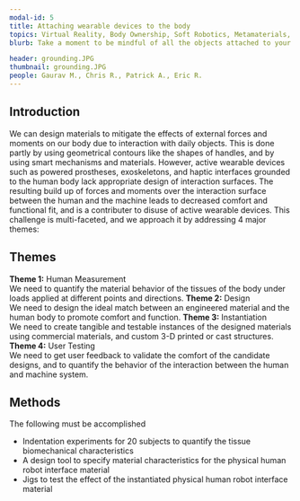 ```yaml
---
modal-id: 5
title: Attaching wearable devices to the body 
topics: Virtual Reality, Body Ownership, Soft Robotics, Metamaterials, Prosthesis & Orthosis, Haptics
blurb: Take a moment to be mindful of all the objects attached to your body - your clothing, your shoes, your watch and possibly a pair of glasses resting on your nose. While these passive wearable objects are optimally designed to camouflage interaction forces between the human body and the device, the same degree of comfort and function is not available for active wearable devices, such as powered prostheses, exoskeletons, and haptic devices which apply external forces and moments to the human body. This project seeks to develop the fundamental scientific principles behind the design of engineered physical interfaces between humans and machines.   

header: grounding.JPG
thumbnail: grounding.JPG
people: Gaurav M., Chris R., Patrick A., Eric R.
---
```

## Introduction
We can design materials to mitigate the effects of external forces and moments on our body due to interaction with daily objects. This is done partly by using geometrical contours like the shapes of handles, and by using smart mechanisms and materials. However, active wearable devices such as powered prostheses, exoskeletons, and haptic interfaces grounded to the human body lack appropriate design of interaction surfaces. The resulting build up of forces and moments over the interaction surface between the human and the machine leads to decreased comfort and functional fit, and is a contributer to disuse of active wearable devices. This challenge is multi-faceted, and we approach it by addressing 4 major themes:
## Themes
 **Theme 1:** Human Measurement  
 We need to quantify the material behavior of the tissues of the body under loads applied at different points and directions.
 **Theme 2:** Design  
 We need to design the ideal match between an engineered material and the human body to promote comfort and function.
 **Theme 3:** Instantiation  
 We need to create tangible and testable instances of the designed materials using commercial materials, and custom 3-D printed or cast structures.
 **Theme 4:** User Testing  
 We need to get user feedback to validate the comfort of the candidate designs, and to quantify the behavior of the interaction between the human and machine system.

## Methods
The following must be accomplished

* Indentation experiments for 20 subjects to quantify the tissue biomechanical characteristics
* A design tool to specify material characteristics for the physical human robot interface material
* Jigs to test the effect of the instantiated physical human robot interface material
